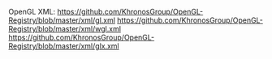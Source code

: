 OpenGL XML:
    https://github.com/KhronosGroup/OpenGL-Registry/blob/master/xml/gl.xml
    https://github.com/KhronosGroup/OpenGL-Registry/blob/master/xml/wgl.xml
    https://github.com/KhronosGroup/OpenGL-Registry/blob/master/xml/glx.xml